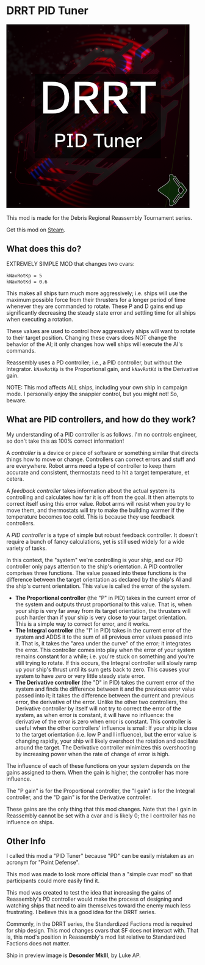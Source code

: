 # DRRT PID Tuner

![Preview image](preview.png)

This mod is made for the Debris Regional Reassembly Tournament series.

Get this mod on [Steam](https://steamcommunity.com/sharedfiles/filedetails/?id=2975919132).

## What does this do?

EXTREMELY SIMPLE MOD that changes two cvars:
```
kNavRotKp = 5
kNavRotKd = 0.6
```
This makes all ships turn much more aggressively; i.e. ships will use the
maximum possible force from their thrusters for a longer period of time
whenever they are commanded to rotate. These P and D gains end up significantly
decreasing the steady state error and settling time for all ships when
executing a rotation.

These values are used to control how aggressively ships will want to rotate to
their target position. Changing these cvars does NOT change the behavior of the
AI; it only changes how well ships will execute the AI's commands.

Reassembly uses a PD controller; i.e., a PID controller, but without the
Integrator. `kNavRotKp` is the Proportional gain, and `kNavRotKd` is the Derivative
gain.

NOTE: This mod affects ALL ships, including your own ship in campaign mode. I
personally enjoy the snappier control, but you might not! So, beware.

## What are PID controllers, and how do they work? 

My understanding of a PID controller is as follows. I'm no controls engineer,
so don't take this as 100% correct information!

A *controller* is a device or piece of software or something similar that
directs things how to move or change. Controllers can correct errors and stuff
and are everywhere. Robot arms need a type of controller to keep them accurate
and consistent, thermostats need to hit a target temperature, et cetera.

A *feedback controller* takes information about the actual system its
controlling and calculates how far it is off from the goal. It then attempts to
correct itself using this error value. Robot arms will resist when you try to
move them, and thermostats will try to make the building warmer if the
temperature becomes too cold. This is because they use feedback controllers.

A *PID controller* is a type of simple but robust feedback controller. It doesn't
require a bunch of fancy calculations, yet is still used widely for a wide
variety of tasks.

In this context, the "system" we're controlling is your ship, and our PD
controller only pays attention to the ship's orientation. A PID controller
comprises three functions. The value passed into these functions is the
difference between the target orientation as declared by the ship's AI and the
ship's current orientation. This value is called the error of the system.

- **The Proportional controller** (the "P" in PID) takes in the current error of
  the system and outputs thrust proportional to this value. That is, when your
  ship is very far away from its target orientation, the thrusters will push
  harder than if your ship is very close to your target orientation. This is a
  simple way to correct for error, and it works. 
- **The Integral controller** (the "I" in PID) takes in the current error of the
  system and ADDS it to the sum of all previous error values passed into it.
  That is, it takes the "area under the curve" of the error; it integrates the
  error. This controller comes into play when the error of your system remains
  constant for a while; i.e. you're stuck on something and you're still trying
  to rotate. If this occurs, the Integral controller will slowly ramp up your
  ship's thrust until its sum gets back to zero. This causes your system to
  have zero or very little steady state error. 
- **The Derivative controller** (the "D" in PID) takes the current error of the
  system and finds the difference between it and the previous error value
  passed into it; it takes the difference between the current and previous
  error, the derivative of the error. Unlike the other two controllers, the
  Derivative controller by itself will not try to correct the error of the
  system, as when error is constant, it will have no influence: the derivative
  of the error is zero when error is constant. This controller is useful when
  the other controllers' influence is small: If your ship is close to the
  target orientation (i.e. low P and I influence), but the error value is
  changing rapidly, your ship will likely overshoot the rotation and oscillate
  around the target. The Derivative controller minimizes this overshooting by
  increasing power when the rate of change of error is high.

The influence of each of these functions on your system depends on the gains
assigned to them. When the gain is higher, the controller has more influence.

The "P gain" is for the Proportional controller, the "I gain" is for the
Integral controller, and the "D gain" is for the Derivative controller.

These gains are the only thing that this mod changes. Note that the I gain in
Reassembly cannot be set with a cvar and is likely 0; the I controller has no
influence on ships.

## Other Info 

I called this mod a "PID Tuner" because "PD" can be easily mistaken as an
acronym for "Point Defense".

This mod was made to look more official than a "simple cvar mod" so that
participants could more easily find it.

This mod was created to test the idea that increasing the gains of Reassembly's
PD controller would make the process of designing and watching ships that need
to aim themselves toward the enemy much less frustrating. I believe this is a
good idea for the DRRT series.

Commonly, in the DRRT series, the Standardized Factions mod is required for
ship design. This mod changes cvars that SF does not interact with. That is,
this mod's position in Reassembly's mod list relative to Standardized Factions
does not matter.

Ship in preview image is **Desonder MkIII**, by Luke AP.
